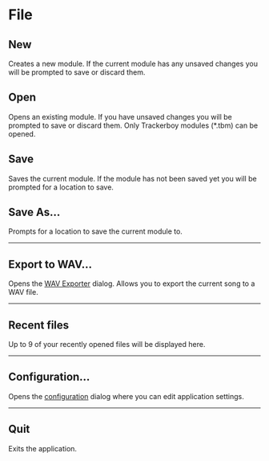 
# File

## New

Creates a new module. If the current module has any unsaved changes you will be
prompted to save or discard them.

## Open

Opens an existing module. If you have unsaved changes you will be prompted to
save or discard them. Only Trackerboy modules (*.tbm) can be opened.

## Save

Saves the current module. If the module has not been saved yet you will be
prompted for a location to save.

## Save As...

Prompts for a location to save the current module to.

---

## Export to WAV...

Opens the [WAV Exporter](../wav-exporter.md) dialog. Allows you to export the
current song to a WAV file.

---

## Recent files

Up to 9 of your recently opened files will be displayed here.

---

## Configuration...

Opens the [configuration](../configuration/index.md) dialog where you can edit
application settings.

---

## Quit

Exits the application.
